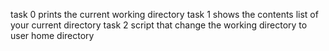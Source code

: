 task 0 prints the current working directory
task 1 shows the contents list of your current directory
task 2 script that change the working directory to user home directory

